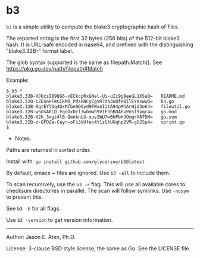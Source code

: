 b3
==

`b3` is a simple utility to compute the blake3 cryptographic
hash of files. 

The reported string is the first 32 bytes (256 bits) of 
the 512-bit blake3 hash. It is URL-safe encoded in base64, 
and prefixed with the distinguishing "blake3.32B-" format label.

The glob syntax supported is the same as filepath.Match().
See https://pkg.go.dev/path/filepath#Match


Example:

~~~
$ b3 *
blake3.32B-HJUzsI89QG6-xECkcpRxGNel-Ui-uIi9g8eeGL1XSaQ=   README.md
blake3.32B-iZEGnHFmCCkM0_PdsHNCyCgVR7za3uBfeBIlEYXxwwQ=   b3.go
blake3.32B-0qtEYlOq4UxMfbn9DGyd9FWaeIitA94pMhArHjd3oK4=   fileutil.go
blake3.32B-w5UsA6LD_FqoOxUcl3wbmwh9V1FhhBdAEvPn5T9yqc4=   go.mod
blake3.32B-X2h_3xgz4lB-QmnknLG-xuv2WU7w6hPbHJOmqrX6TDM=   go.sum
blake3.32B-z-GPDZa-Cayr-oFi3VUfec4Y1zGtUGqhp2VM-gO2Sp4=   vprint.go
$
~~~

* Notes:

Paths are returned in sorted order.

Install with: `go install github.com/glycerine/b3@latest`

By default, emacs ~ files are ignored. Use `b3 -all` to include them.

To scan recursively, use the `b3 -r` flag. This will use
all available cores to checksum directories in parallel.
The scan will follow symlinks. Use `-nosym` to prevent this.

See `b3 -h` for all flags.

Use `b3 -version` to get version information.


-----
Author: Jason E. Aten, Ph.D.

License: 3-clause BSD style license, the same as Go. See the LICENSE file.

